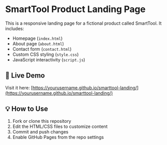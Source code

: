 
# SmartTool Product Landing Page

This is a responsive landing page for a fictional product called SmartTool. It includes:

- Homepage (`index.html`)
- About page (`about.html`)
- Contact form (`contact.html`)
- Custom CSS styling (`style.css`)
- JavaScript interactivity (`script.js`)

## 🚀 Live Demo

Visit it here: [https://yourusername.github.io/smarttool-landing/](https://yourusername.github.io/smarttool-landing/)

## 💡 How to Use

1. Fork or clone this repository
2. Edit the HTML/CSS files to customize content
3. Commit and push changes
4. Enable GitHub Pages from the repo settings
